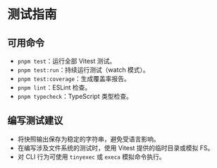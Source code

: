 # 测试指南

## 可用命令

- `pnpm test`：运行全部 Vitest 测试。
- `pnpm test:run`：持续运行测试（watch 模式）。
- `pnpm test:coverage`：生成覆盖率报告。
- `pnpm lint`：ESLint 检查。
- `pnpm typecheck`：TypeScript 类型检查。

## 编写测试建议

- 将快照输出保存为稳定的字符串，避免受语言影响。
- 在编写涉及文件系统的测试时，使用 Vitest 提供的临时目录或模拟 FS。
- 对 CLI 行为可使用 `tinyexec` 或 `execa` 模拟命令执行。
